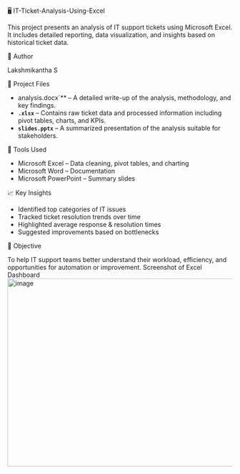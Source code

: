  🖥️ IT-Ticket-Analysis-Using-Excel

This project presents an analysis of IT support tickets using Microsoft Excel. It includes detailed reporting, data visualization, and insights based on historical ticket data.

 👤 Author

 Lakshmikantha S

 📁 Project Files

- analysis.docx`** – A detailed write-up of the analysis, methodology, and key findings.
- **`.xlsx`** – Contains raw ticket data and processed information including pivot tables, charts, and KPIs.
- **`slides.pptx`** – A summarized presentation of the analysis suitable for stakeholders.

 🧰 Tools Used

- Microsoft Excel – Data cleaning, pivot tables, and charting
- Microsoft Word – Documentation
- Microsoft PowerPoint – Summary slides

 📈 Key Insights

- Identified top categories of IT issues
- Tracked ticket resolution trends over time
- Highlighted average response & resolution times
- Suggested improvements based on bottlenecks

 🚀 Objective

To help IT support teams better understand their workload, efficiency, and opportunities for automation or improvement.
Screenshot of Excel Dashboard
<img width="867" height="421" alt="image" src="https://github.com/user-attachments/assets/ad90960a-cffd-4eb8-aa31-3d2bfb8e0dd4" />

